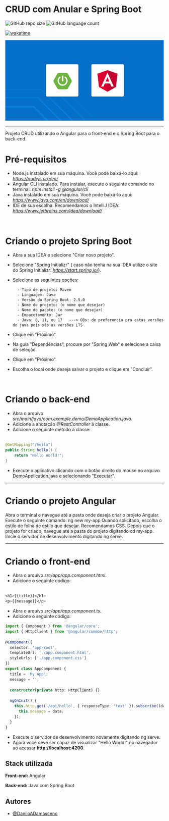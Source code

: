 # CRUD com Anular e Spring Boot


![GitHub repo size](https://img.shields.io/github/repo-size/DaniloADamasceno/Angular-com-Spring-Boot?style=for-the-badge)
![GitHub language count](https://img.shields.io/github/languages/count/DaniloADamasceno/Angular-com-Spring-Boot?style=for-the-badge)

[![wakatime](https://wakatime.com/badge/user/e7f2e494-878d-4290-9a2b-cc473da48b8a/project/efbe327f-642a-4a1f-a7e6-e6bc9a23c180.svg)](https://wakatime.com/badge/user/e7f2e494-878d-4290-9a2b-cc473da48b8a/project/efbe327f-642a-4a1f-a7e6-e6bc9a23c180)

![Imagem](https://raw.githubusercontent.com/DaniloADamasceno/Angular-com-Spring-Boot/Front-Angular/assets/Angular%20com%20Spring.png)

<hr>

<p>Projeto CRUD utilizando o Angular para o front-end e o Spring Boot para o back-end. </p>

# Pré-requisitos

- Node.js instalado em sua máquina. Você pode baixá-lo aqui: *https://nodejs.org/en/*
- Angular CLI instalado. Para instalar, execute o seguinte comando no terminal: *npm install -g @angular/cli*
- Java instalado em sua máquina. Você pode baixá-lo aqui: *https://www.java.com/en/download/*
- IDE de sua escolha. Recomendamos o IntelliJ IDEA: *https://www.jetbrains.com/idea/download/*

<br>


# Criando o projeto Spring Boot

- Abra a sua IDEA e selecione "Criar novo projeto".
- Selecione "Spring Initializr" ( caso não tenha na sua IDEA utilize o site do Spring Initializr: *https://start.spring.io/*).
- Selecione as seguintes opções:

        - Tipo de projeto: Maven
        - Linguagem: Java
        - Versão do Spring Boot: 2.5.0
        - Nome do projeto: (o nome que desejar)
        - Nome do pacote: (o nome que desejar)
        - Empacotamento: Jar
        - Java: 8, 11, ou 17   ---> OBs: de preferencia pra estas versões do java pois são as versões LTS

- Clique em "Próximo".
- Na guia "Dependências", procure por "Spring Web" e selecione a caixa de seleção.
- Clique em "Próximo".
- Escolha o local onde deseja salvar o projeto e clique em "Concluir".

<br>

# Criando o back-end

- Abra o arquivo *src/main/java/com.example.demo/DemoApplication.java*.
- Adicione a anotação *@RestController* à classe.
- Adicione o seguinte método à classe:

```Java

@GetMapping("/hello")
public String hello() {
    return "Hello World!";
}
```

- Execute o aplicativo clicando com o botão direito do mouse no arquivo DemoApplication.java e selecionando "Executar".

<hr>

# Criando o projeto Angular

Abra o terminal e navegue até a pasta onde deseja criar o projeto Angular.
Execute o seguinte comando: ng new my-app
Quando solicitado, escolha o estilo de folha de estilo que desejar. Recomendamos CSS.
Depois que o projeto for criado, navegue até a pasta do projeto digitando cd my-app.
Inicie o servidor de desenvolvimento digitando ng serve.

<hr>

# Criando o front-end
- Abra o arquivo *src/app/app.component.html*.
- Adicione o seguinte código:

```css

<h1>{{title}}</h1>
<p>{{message}}</p>
```
- Abra o arquivo *src/app/app.component.ts*.
- Adicione o seguinte código:

```typescript
import { Component } from '@angular/core';
import { HttpClient } from '@angular/common/http';

@Component({
  selector: 'app-root',
  templateUrl: './app.component.html',
  styleUrls: ['./app.component.css']
})
export class AppComponent {
  title = 'My App';
  message = '';

  constructor(private http: HttpClient) {}

  ngOnInit() {
    this.http.get('/api/hello', { responseType: 'text' }).subscribe((data) => {
      this.message = data;
    });
  }
}
```
- Execute o servidor de desenvolvimento novamente digitando ng serve.
- Agora você deve ser capaz de visualizar "Hello World!" no navegador ao acessar **http://localhost:4200**.

## Stack utilizada

**Front-end:** Angular 

**Back-end:** Java com Spring Boot

## Autores

- [@DaniloADamasceno](https://github.com/DaniloADamasceno/)